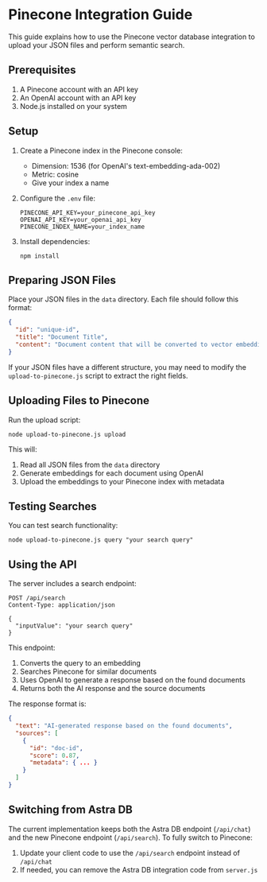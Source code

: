 # Pinecone Integration Guide

This guide explains how to use the Pinecone vector database integration to upload your JSON files and perform semantic search.

## Prerequisites

1. A Pinecone account with an API key
2. An OpenAI account with an API key
3. Node.js installed on your system

## Setup

1. Create a Pinecone index in the Pinecone console:
   - Dimension: 1536 (for OpenAI's text-embedding-ada-002)
   - Metric: cosine
   - Give your index a name

2. Configure the `.env` file:
   ```
   PINECONE_API_KEY=your_pinecone_api_key
   OPENAI_API_KEY=your_openai_api_key
   PINECONE_INDEX_NAME=your_index_name
   ```

3. Install dependencies:
   ```
   npm install
   ```

## Preparing JSON Files

Place your JSON files in the `data` directory. Each file should follow this format:

```json
{
  "id": "unique-id",
  "title": "Document Title",
  "content": "Document content that will be converted to vector embeddings."
}
```

If your JSON files have a different structure, you may need to modify the `upload-to-pinecone.js` script to extract the right fields.

## Uploading Files to Pinecone

Run the upload script:

```
node upload-to-pinecone.js upload
```

This will:
1. Read all JSON files from the `data` directory
2. Generate embeddings for each document using OpenAI
3. Upload the embeddings to your Pinecone index with metadata

## Testing Searches

You can test search functionality:

```
node upload-to-pinecone.js query "your search query"
```

## Using the API

The server includes a search endpoint:

```
POST /api/search
Content-Type: application/json

{
  "inputValue": "your search query"
}
```

This endpoint:
1. Converts the query to an embedding
2. Searches Pinecone for similar documents
3. Uses OpenAI to generate a response based on the found documents
4. Returns both the AI response and the source documents

The response format is:

```json
{
  "text": "AI-generated response based on the found documents",
  "sources": [
    {
      "id": "doc-id",
      "score": 0.87,
      "metadata": { ... }
    }
  ]
}
```

## Switching from Astra DB

The current implementation keeps both the Astra DB endpoint (`/api/chat`) and the new Pinecone endpoint (`/api/search`). To fully switch to Pinecone:

1. Update your client code to use the `/api/search` endpoint instead of `/api/chat`
2. If needed, you can remove the Astra DB integration code from `server.js` 